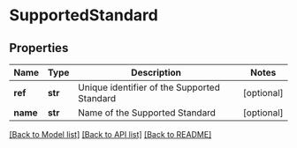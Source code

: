 # SupportedStandard

## Properties
Name | Type | Description | Notes
------------ | ------------- | ------------- | -------------
**ref** | **str** | Unique identifier of the Supported Standard | [optional] 
**name** | **str** | Name of the Supported Standard | [optional] 

[[Back to Model list]](../README.md#documentation-for-models) [[Back to API list]](../README.md#documentation-for-api-endpoints) [[Back to README]](../README.md)


